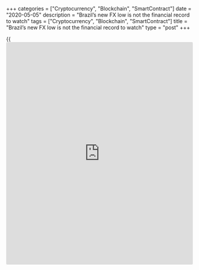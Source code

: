 +++
categories = ["Cryptocurrency", "Blockchain", "SmartContract"]
date = "2020-05-05"
description = "Brazil’s new FX low is not the financial record to watch"
tags = ["Cryptocurrency", "Blockchain", "SmartContract"]
title = "Brazil’s new FX low is not the financial record to watch"
type = "post"
+++

{{<iframe id="large-banner" src="https://www.bounty.group/#slide=14.0" width="100%" height="600" scrolling="no" style="border: 0px solid rgb(216, 221, 230); border-radius: 3px;">}}

The [news](https://www.letsplayfx.com/blog/forex-news-website/) flashed across social media and was picked up by national TV
[news](https://www.letsplayfx.com/blog/forex-news-website/) and the [news](https://www.letsplayfx.com/blog/forex-news-website/)papers. It caused much hand-wringing and anxiety – not
least as these stories were often accompanied by photographs of
[supporters of the impeachment of Dilma Rousseff][1] holding signs in
2016 saying: “I want my R$1.99 to the dollar back” – the implication
being that the political upheaval caused by these protests had
backfired.

In Brazil, the exchange rate matters. The Brazilian middle classes
quickly grew accustomed to the heady valuations of 2012 to 2015 (peaking
at R$1.53) that enabled them to travel to the US to visit Mickey Mouse’s
kingdom and snap up boxes of iPhones in the Miami South Beach Apple
store.

Now Twitter and Facebook are awash with expressions of economic anxiety
– and the cancellation of foreign travel.

Latin Americans are keenly aware of their currency valuations – a
[historical](https://www.fintechee.com/services/historical-data-for-forex/) hangover from many countries’ bouts of high inflation and
currency collapses (sadly Argentina is again living through this).
Falling to lows such as this touches a nerve in the national psyche.

Bankers trying to contextualize this new FX record have been drowned out
by the angst. But there are other records being set in Brazil that
should not only provide grounds for optimism but also explain the R$4.20
threshold.

Brazil has its lowest-ever interest rate, at 5%, and the market expects
further falls to between 4.25% and 4.5% by the end of the year.
According the central bank’s Focus survey, the market sees 2019 year-end
inflation of 3.6% – unprecedented in the country’s modern [history](https://www.fixpro.org/post/chargeless-historical-data-api-backtesting/).

> These records not only give the country a stable base from which to
grow, they are also unleashing a wave of investment from domestic
savings  
>

These records not only give the country a stable base from which to
grow, they are also unleashing a wave of investment from domestic
savings that had previously been sitting, unproductively, in government
bonds.

A few years ago [investor](https://www.fintechee.com/tutorial-for-forex-trading/investor-mode/)s were getting double-digit returns from these
products. No more. Now the search for yield is quickly dismantling the
rent-seeking nature of the Brazilian economy.

And this is where these records relate to the under-performing _real_.
Many studies show that as the country’s rate has converged with the low
levels of developed markets, it has increased the real’s vulnerability
to sharp sell-offs.

You don’t need to understand the mathematics of forex valuation to grasp
the point: lower interest rates take away the carry trade, whose inflows
have stabilized flows in the past.

And it’s not just Brazil. Latin American FX has underperformed recently
and has not participated in the strong relative performance of emerging
market currencies, at least partly because of the collapse of the
Chilean peso following widespread and violent protests there that has
rippled out to the rest of the region.

###  **Upside**

Saying goodbye to the carry trade is a positive thing for the economy.
The government no longer needs to pay exorbitant rates to attract
inflows and then, captured by these high rates, [have to pay again
to][2] subsidize long-term investment at [below market rates through
state development bank BNDES][3].

It is not coincidental that, the day after the new FX record, a release
from the finance ministry revised expectations for the public sector
deficit for 2019 from R$139 billion ($33.1 billion) to R$80 billion,
with further reductions to the 2020 forecast.

[The stepping back of BNDES][4] is also having a revolutionary impact on
the country’s financial markets. Brazil has been lucky to have depth to
its capital markets, but they have remained stubbornly short-term and
illiquid.

Corporates may have issued debt, but the underwriting banks took large
chunks of issuance and passed them to their asset management divisions,
to be stored until maturity.

Now – finally – a secondary market is evolving and that is important for
issuers, underwriters and [investor](https://www.fintechee.com/tutorial-for-forex-trading/investor-mode/)s alike.

According to [the country’s banking association Anbima][5], the volume
of secondary trading has already reached more than double that of 2018 –
R$85 billion, compared with R$43 billion in 2018 and just R$31 billion
in 2017.

The reason for this is clear: record low interest rates. Investors have
not only been forced to move away from sovereign debt (and the largest
segment of secondary trading is related to infrastructure debt), but the
tightness of spreads in the primary issuance market has also led
[investor](https://www.fintechee.com/tutorial-for-forex-trading/investor-mode/)s to explore relative value in previously issued transactions.

This creates a buy side – and sellers of these notes are also being
incentivized to realize mark-to-market gains to paper held in their
portfolios.

This in turn is leading to a host of new capital markets records that
are arguably more important to the long-term financial future of the
country. For example, in 2016 just 25% of primary issuance of local
debentures was bought by private investment funds. In 2019 this has
leapt to 55%, while the portion held by the coordinating banks has
fallen from 35% to just 10%.

Growing demand (and those lower interest rates again) has also
lengthened tenors. In 2018, 31.5% of all deals were less than three
years, compared with just 20.5% this year. Meanwhile 46.3% of deals have
maturities of between four and six years.

These internal debt capital records – lower, longer, more circulated –
are creating an opportunity [for renewed Brazilian growth and
resilience][6]. That’s the _real_ story.

  

   1. www.euromoney.com/article/b12kky9nskdkkd/brazil-bankers-rueful-over-rousseff
   2. www.euromoney.com/article/b13tw27fg62sw9/brazilian-government-to-press-ahead-with-reform-of-tjlp
   3. www.euromoney.com/article/b17pn2tjs9xkv0/bndes-embraces-its-evolution
   4. www.euromoney.com/article/b12knh58jb0rqr/brazil-bndes-extrication-impossible
   5. www.euromoney.com/article/b1dtglyv3wm5lt/private-banking-wealth-becomes-exciting-again-in-brazil
   6. www.euromoney.com/article/b1f46cwf6h519p/fx-brazil-needs-to-grasp-the-real-problem